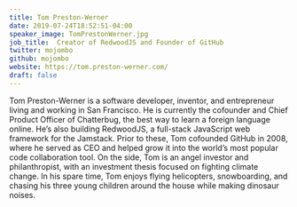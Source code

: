 ```yaml
---
title: Tom Preston-Werner
date: 2019-07-24T18:52:51-04:00
speaker_image: TomPrestonWerner.jpg
job_title:  Creator of RedwoodJS and Founder of GitHub
twitter: mojombo
github: mojombo
website: https://tom.preston-werner.com/
draft: false
---
```


Tom Preston-Werner is a software developer, inventor, and entrepreneur
living and working in San Francisco. He is currently the cofounder and
Chief Product Officer of Chatterbug, the best way to learn a foreign
language online. He’s also building RedwoodJS, a full-stack JavaScript
web framework for the Jamstack. Prior to these, Tom cofounded GitHub
in 2008, where he served as CEO and helped grow it into the world’s
most popular code collaboration tool. On the side, Tom is an angel
investor and philanthropist, with an investment thesis focused on
fighting climate change. In his spare time, Tom enjoys flying
helicopters, snowboarding, and chasing his three young children around
the house while making dinosaur noises.
